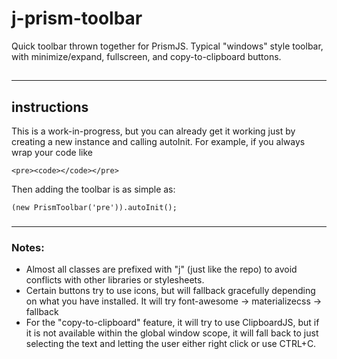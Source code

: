 # j-prism-toolbar
Quick toolbar thrown together for PrismJS. Typical "windows" style toolbar, with minimize/expand, fullscreen, and copy-to-clipboard buttons.
##
---
## instructions
This is a work-in-progress, but you can already get it working just by creating a new instance and calling autoInit. For example, if you always wrap your code like
 ````
<pre><code></code></pre>
````
Then adding the toolbar is as simple as:
````
(new PrismToolbar('pre')).autoInit();
````
###
---
### Notes:
 -  Almost all classes are prefixed with "j" (just like the repo) to avoid conflicts with other libraries or stylesheets.
 -  Certain buttons try to use icons, but will fallback gracefully depending on what you have installed. It will try font-awesome -> materializecss -> fallback
 -  For the "copy-to-clipboard" feature, it will try to use ClipboardJS, but if it is not available within the global window scope, it will fall back to just selecting the text and letting the user either right click or use CTRL+C.
